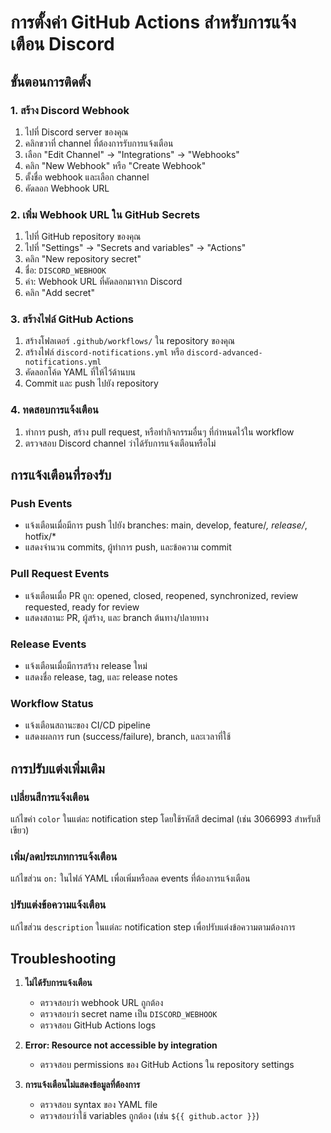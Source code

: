 # การตั้งค่า GitHub Actions สำหรับการแจ้งเตือน Discord

## ขั้นตอนการติดตั้ง

### 1. สร้าง Discord Webhook
1. ไปที่ Discord server ของคุณ
2. คลิกขวาที่ channel ที่ต้องการรับการแจ้งเตือน
3. เลือก "Edit Channel" → "Integrations" → "Webhooks"
4. คลิก "New Webhook" หรือ "Create Webhook"
5. ตั้งชื่อ webhook และเลือก channel
6. คัดลอก Webhook URL

### 2. เพิ่ม Webhook URL ใน GitHub Secrets
1. ไปที่ GitHub repository ของคุณ
2. ไปที่ "Settings" → "Secrets and variables" → "Actions"
3. คลิก "New repository secret"
4. ชื่อ: `DISCORD_WEBHOOK`
5. ค่า: Webhook URL ที่คัดลอกมาจาก Discord
6. คลิก "Add secret"

### 3. สร้างไฟล์ GitHub Actions
1. สร้างโฟลเดอร์ `.github/workflows/` ใน repository ของคุณ
2. สร้างไฟล์ `discord-notifications.yml` หรือ `discord-advanced-notifications.yml`
3. คัดลอกโค้ด YAML ที่ให้ไว้ด้านบน
4. Commit และ push ไปยัง repository

### 4. ทดสอบการแจ้งเตือน
1. ทำการ push, สร้าง pull request, หรือทำกิจกรรมอื่นๆ ที่กำหนดไว้ใน workflow
2. ตรวจสอบ Discord channel ว่าได้รับการแจ้งเตือนหรือไม่

## การแจ้งเตือนที่รองรับ

### Push Events
- แจ้งเตือนเมื่อมีการ push ไปยัง branches: main, develop, feature/*, release/*, hotfix/*
- แสดงจำนวน commits, ผู้ทำการ push, และข้อความ commit

### Pull Request Events
- แจ้งเตือนเมื่อ PR ถูก: opened, closed, reopened, synchronized, review requested, ready for review
- แสดงสถานะ PR, ผู้สร้าง, และ branch ต้นทาง/ปลายทาง

### Release Events
- แจ้งเตือนเมื่อมีการสร้าง release ใหม่
- แสดงชื่อ release, tag, และ release notes

### Workflow Status
- แจ้งเตือนสถานะของ CI/CD pipeline
- แสดงผลการ run (success/failure), branch, และเวลาที่ใช้

## การปรับแต่งเพิ่มเติม

### เปลี่ยนสีการแจ้งเตือน
แก้ไขค่า `color` ในแต่ละ notification step โดยใช้รหัสสี decimal (เช่น 3066993 สำหรับสีเขียว)

### เพิ่ม/ลดประเภทการแจ้งเตือน
แก้ไขส่วน `on:` ในไฟล์ YAML เพื่อเพิ่มหรือลด events ที่ต้องการแจ้งเตือน

### ปรับแต่งข้อความแจ้งเตือน
แก้ไขส่วน `description` ในแต่ละ notification step เพื่อปรับแต่งข้อความตามต้องการ

## Troubleshooting

1. **ไม่ได้รับการแจ้งเตือน**
   - ตรวจสอบว่า webhook URL ถูกต้อง
   - ตรวจสอบว่า secret name เป็น `DISCORD_WEBHOOK`
   - ตรวจสอบ GitHub Actions logs

2. **Error: Resource not accessible by integration**
   - ตรวจสอบ permissions ของ GitHub Actions ใน repository settings

3. **การแจ้งเตือนไม่แสดงข้อมูลที่ต้องการ**
   - ตรวจสอบ syntax ของ YAML file
   - ตรวจสอบว่าใช้ variables ถูกต้อง (เช่น `${{ github.actor }}`)